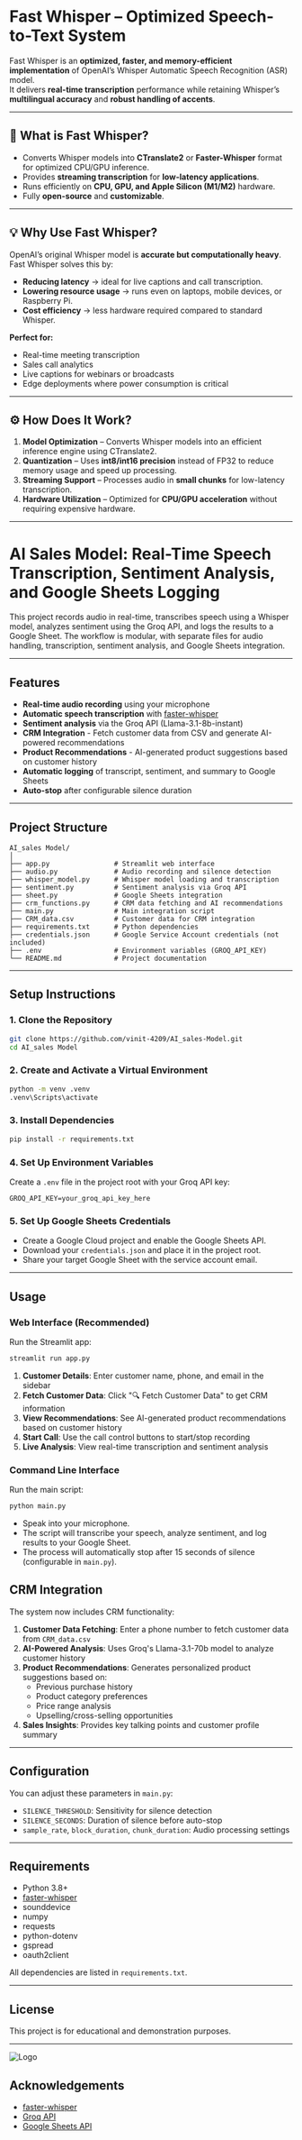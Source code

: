 # Fast Whisper – Optimized Speech-to-Text System

Fast Whisper is an **optimized, faster, and memory-efficient implementation** of OpenAI’s Whisper Automatic Speech Recognition (ASR) model.  
It delivers **real-time transcription** performance while retaining Whisper’s **multilingual accuracy** and **robust handling of accents**.

---

## 🚀 What is Fast Whisper?

- Converts Whisper models into **CTranslate2** or **Faster-Whisper** format for optimized CPU/GPU inference.
- Provides **streaming transcription** for **low-latency applications**.
- Runs efficiently on **CPU, GPU, and Apple Silicon (M1/M2)** hardware.
- Fully **open-source** and **customizable**.

---

## 💡 Why Use Fast Whisper?

OpenAI’s original Whisper model is **accurate but computationally heavy**. Fast Whisper solves this by:

- **Reducing latency** → ideal for live captions and call transcription.
- **Lowering resource usage** → runs even on laptops, mobile devices, or Raspberry Pi.
- **Cost efficiency** → less hardware required compared to standard Whisper.

**Perfect for:**

- Real-time meeting transcription
- Sales call analytics
- Live captions for webinars or broadcasts
- Edge deployments where power consumption is critical

---

## ⚙ How Does It Work?

1. **Model Optimization** – Converts Whisper models into an efficient inference engine using CTranslate2.
2. **Quantization** – Uses **int8/int16 precision** instead of FP32 to reduce memory usage and speed up processing.
3. **Streaming Support** – Processes audio in **small chunks** for low-latency transcription.
4. **Hardware Utilization** – Optimized for **CPU/GPU acceleration** without requiring expensive hardware.

---

# AI Sales Model: Real-Time Speech Transcription, Sentiment Analysis, and Google Sheets Logging

This project records audio in real-time, transcribes speech using a Whisper model, analyzes sentiment using the Groq API, and logs the results to a Google Sheet. The workflow is modular, with separate files for audio handling, transcription, sentiment analysis, and Google Sheets integration.

---

## Features

- **Real-time audio recording** using your microphone
- **Automatic speech transcription** with [faster-whisper](https://github.com/SYSTRAN/faster-whisper)
- **Sentiment analysis** via the Groq API (Llama-3.1-8b-instant)
- **CRM Integration** - Fetch customer data from CSV and generate AI-powered recommendations
- **Product Recommendations** - AI-generated product suggestions based on customer history
- **Automatic logging** of transcript, sentiment, and summary to Google Sheets
- **Auto-stop** after configurable silence duration

---

## Project Structure

```
AI_sales Model/
│
├── app.py                # Streamlit web interface
├── audio.py              # Audio recording and silence detection
├── whisper_model.py      # Whisper model loading and transcription
├── sentiment.py          # Sentiment analysis via Groq API
├── sheet.py              # Google Sheets integration
├── crm_functions.py      # CRM data fetching and AI recommendations
├── main.py               # Main integration script
├── CRM_data.csv          # Customer data for CRM integration
├── requirements.txt      # Python dependencies
├── credentials.json      # Google Service Account credentials (not included)
├── .env                  # Environment variables (GROQ_API_KEY)
└── README.md             # Project documentation
```

---

## Setup Instructions

### 1. Clone the Repository

```sh
git clone https://github.com/vinit-4209/AI_sales-Model.git
cd AI_sales Model
```

### 2. Create and Activate a Virtual Environment

```sh
python -m venv .venv
.venv\Scripts\activate
```

### 3. Install Dependencies

```sh
pip install -r requirements.txt
```

### 4. Set Up Environment Variables

Create a `.env` file in the project root with your Groq API key:

```
GROQ_API_KEY=your_groq_api_key_here
```

### 5. Set Up Google Sheets Credentials

- Create a Google Cloud project and enable the Google Sheets API.
- Download your `credentials.json` and place it in the project root.
- Share your target Google Sheet with the service account email.

---

## Usage

### Web Interface (Recommended)

Run the Streamlit app:

```sh
streamlit run app.py
```

1. **Customer Details**: Enter customer name, phone, and email in the sidebar
2. **Fetch Customer Data**: Click "🔍 Fetch Customer Data" to get CRM information
3. **View Recommendations**: See AI-generated product recommendations based on customer history
4. **Start Call**: Use the call control buttons to start/stop recording
5. **Live Analysis**: View real-time transcription and sentiment analysis

### Command Line Interface

Run the main script:

```sh
python main.py
```

- Speak into your microphone.
- The script will transcribe your speech, analyze sentiment, and log results to your Google Sheet.
- The process will automatically stop after 15 seconds of silence (configurable in `main.py`).

## CRM Integration

The system now includes CRM functionality:

1. **Customer Data Fetching**: Enter a phone number to fetch customer data from `CRM_data.csv`
2. **AI-Powered Analysis**: Uses Groq's Llama-3.1-70b model to analyze customer history
3. **Product Recommendations**: Generates personalized product suggestions based on:
   - Previous purchase history
   - Product category preferences
   - Price range analysis
   - Upselling/cross-selling opportunities
4. **Sales Insights**: Provides key talking points and customer profile summary

---

## Configuration

You can adjust these parameters in `main.py`:

- `SILENCE_THRESHOLD`: Sensitivity for silence detection
- `SILENCE_SECONDS`: Duration of silence before auto-stop
- `sample_rate`, `block_duration`, `chunk_duration`: Audio processing settings

---

## Requirements

- Python 3.8+
- [faster-whisper](https://github.com/SYSTRAN/faster-whisper)
- sounddevice
- numpy
- requests
- python-dotenv
- gspread
- oauth2client

All dependencies are listed in `requirements.txt`.

---

## License

This project is for educational and demonstration purposes.

---
![Logo](./images/img1.png)



## Acknowledgements

- [faster-whisper](https://github.com/SYSTRAN/faster-whisper)
- [Groq API](https://console.groq.com/)
- [Google Sheets API](https://developers.google.com/sheets/api)
